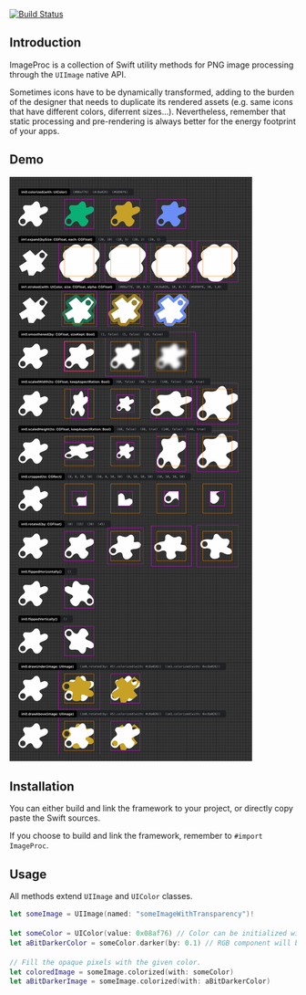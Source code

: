 [![Build Status](https://app.travis-ci.com/herme5/ImageProc.svg?branch=master)](https://app.travis-ci.com/herme5/ImageProc)

## Introduction

ImageProc is a collection of Swift utility methods for PNG image processing through the `UIImage` native API.

Sometimes icons have to be dynamically transformed, adding to the burden of the designer that needs to duplicate its rendered assets (e.g. same icons that have different colors, diferrent sizes...). Nevertheless, remember that static processing and pre-rendering is always better for the energy footprint of your apps.

## Demo

![](https://github.com/herme5/ImageProc/blob/master/ImageProcApp/benchmark.png)

## Installation

You can either build and link the framework to your project, or directly copy paste the Swift sources.

If you choose to build and link the framework, remember to `#import ImageProc`.

## Usage

All methods extend `UIImage` and `UIColor` classes.

```swift
let someImage = UIImage(named: "someImageWithTransparency")!

let someColor = UIColor(value: 0x08af76) // Color can be initialized with its hexadecimal value.
let aBitDarkerColor = someColor.darker(by: 0.1) // RGB component will be decreased by 0.1 to give a darker color.

// Fill the opaque pixels with the given color.
let coloredImage = someImage.colorized(with: someColor) 
let aBitDarkerImage = someImage.colorized(with: aBitDarkerColor) 

```
